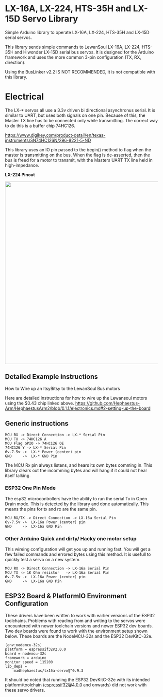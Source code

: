 # LX-16A, LX-224, HTS-35H and LX-15D Servo Library

Simple Arduino library to operate LX-16A, LX-224, HTS-35H and LX-15D serial servos.

This library sends simple commands to LewanSoul LX-16A, LX-224, HTS-35H  and Hiwonder LX-15D serial bus servos.
It is designed for the Arduino framework and uses the more common 3-pin configuration (TX, RX, direction).

Using the BusLinker v2.2 IS NOT RECOMMENDED, it is not compatible with this library.

# Electrical

The LX-* servos all use a 3.3v driven bi directional asynchronus serial. It is similar to UART, but uses both signals on one pin. Because of this, the Master TX line has to be connected only while transmitting. The correct way to do this is a buffer chip 74HC126. 

https://www.digikey.com/product-detail/en/texas-instruments/SN74HC126N/296-8221-5-ND

This library uses an IO pin passed to the begin() method to flag when the master is transmitting on the bus. When the flag is de-asserted, then the bus is freed for a motor to transmit, with the Masters UART TX line held in high-impedance.

**LX-224 Pinout**

<img src="https://github.com/Hephaestus-Arm/HephaestusArm2/blob/0.1.1/photos/motor_cable.jpg" width="600">

## Detailed Example instructions

How to Wire up an ItsyBitsy to the LewanSoul Bus motors

Here are detailed instructions for how to wire up the Lewansoul motors using the $0.43 chip linked above. https://github.com/Hephaestus-Arm/HephaestusArm2/blob/0.1.1/electronics.md#2-setting-up-the-board

## Generic instructions

```
MCU RX -> Direct Connection -> LX-* Serial Pin
MCU TX -> 74HC126 A   
MCU Flag GPIO -> 74HC126 OE
74HC126 Y -> LX-* Serial Pin
6v-7.5v ->  LX-* Power (center) pin
GND     ->  LX-* GND Pin
```

The MCU Rx pin always listens, and hears its own bytes comming in. This library clears out the incomming bytes and will hang if it could not hear itself talking. 

### ESP32  One Pin Mode

The esp32 microcontrollers have the ability to run the serial Tx in Open Drain mode. This is detected by the library and done automatically. This means the pins for tx and rx are the same pin. 

```
MCU RX/TX -> Direct Connection -> LX-16a Serial Pin
6v-7.5v ->  LX-16a Power (center) pin
GND     ->  LX-16a GND Pin
```
### Other Arduino Quick and dirty/ Hacky one motor setup

This wireing configuration will get you up and running fast. You will get a few failed commands and errored bytes using this method. It is usefull to quickly test a servo on a new system.  

```
MCU RX -> Direct Connection -> LX-16a Serial Pin
MCU TX -> 1K Ohm resistor   -> LX-16a Serial Pin
6v-7.5v ->  LX-16a Power (center) pin
GND     ->  LX-16a GND Pin
```

## ESP32 Board & PlatformIO Environment Configuration

These drivers have been written to work with earlier versions of the ESP32 toolchains. Problems with reading from and writing to the servos were encountered with newer toolchain versions and newer ESP32 dev boards. Two dev boards were found to work with the environment setup shown below. These boards are the NodeMCU-32s and the ESP32 DevKitC-32e.

```
[env:nodemcu-32s]
platform = espressif32@2.0.0
board = nodemcu-32s
framework = arduino
monitor_speed = 115200
lib_deps = 
    madhephaestus/lx16a-servo@^0.9.3
```

It should be noted that running the ESP32 DevKitC-32e with its intended platform/toolchain (espressif32@4.0.0 and onwards) did not work with these servo drivers.

